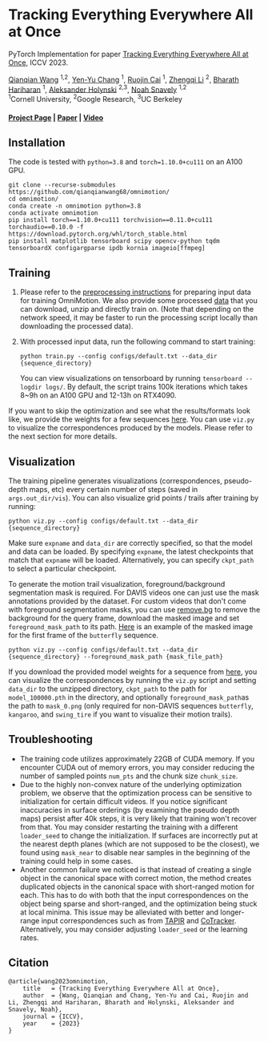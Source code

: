 # Tracking Everything Everywhere All at Once

PyTorch Implementation for paper [Tracking Everything Everywhere All at Once]((https://omnimotion.github.io/)), ICCV 2023.

[Qianqian Wang](https://www.cs.cornell.edu/~qqw/) <sup>1,2</sup>,
[Yen-Yu Chang](https://yuyuchang.github.io/) <sup>1</sup>,
[Ruojin Cai](https://www.cs.cornell.edu/~ruojin/) <sup>1</sup>,
[Zhengqi Li](https://zhengqili.github.io/) <sup>2</sup>,
[Bharath Hariharan](https://www.cs.cornell.edu/~bharathh/) <sup>1</sup>,
[Aleksander Holynski](https://holynski.org/) <sup>2,3</sup>,
[Noah Snavely](https://www.cs.cornell.edu/~snavely/) <sup>1,2</sup>
<br>
<sup>1</sup>Cornell University,  <sup>2</sup>Google Research,  <sup>3</sup>UC Berkeley

#### [Project Page](https://omnimotion.github.io/) | [Paper](https://arxiv.org/pdf/2306.05422.pdf) | [Video](https://www.youtube.com/watch?v=KHoAG3gA024)
## Installation
The code is tested with `python=3.8` and `torch=1.10.0+cu111` on an A100 GPU.
```
git clone --recurse-submodules https://github.com/qianqianwang68/omnimotion/
cd omnimotion/
conda create -n omnimotion python=3.8
conda activate omnimotion
pip install torch==1.10.0+cu111 torchvision==0.11.0+cu111 torchaudio==0.10.0 -f https://download.pytorch.org/whl/torch_stable.html
pip install matplotlib tensorboard scipy opencv-python tqdm tensorboardX configargparse ipdb kornia imageio[ffmpeg]
```

## Training
1. Please refer to the [preprocessing instructions](preprocessing/README.md) for preparing input data 
   for training OmniMotion. We also provide some processed [data](https://omnimotion.cs.cornell.edu/dataset/)
   that you can download, unzip and directly train on. (Note that depending on the network speed, 
   it may be faster to run the processing script locally than downloading the processed data).
   
2.  With processed input data, run the following command to start training:
    ```
    python train.py --config configs/default.txt --data_dir {sequence_directory}
    ```
    You can view visualizations on tensorboard by running `tensorboard --logdir logs/`. 
    By default, the script trains 100k iterations which takes 8~9h on an A100 GPU and 12-13h on RTX4090.

If you want to skip the optimization and see what the results/formats look like, we provide the weights
for a few sequences [here](https://drive.google.com/drive/folders/16ekLy-4LTkYAavYrWaKk2qUpJ9TyMXlO?usp=sharing).
You can use `viz.py` to visualize the correspondences produced by the models. Please refer to the next section for more details.

## Visualization
The training pipeline generates visualizations (correspondences, pseudo-depth maps, etc) every certain number of steps (saved in `args.out_dir/vis`). 
You can also visualize grid points / trails after training by running: 
```
python viz.py --config configs/default.txt --data_dir {sequence_directory}
```
Make sure `expname` and `data_dir` are correctly specified, so that the
model and data can be loaded. By specifying `expname`, the latest checkpoints that match that `expname` 
will be loaded. Alternatively, you can specify `ckpt_path` to select a particular checkpoint.

To generate the motion trail visualization, foreground/background segmentation mask is required. 
For DAVIS videos one can just use the mask annotations provided by the dataset. For custom videos that don't come with
foreground segmentation masks, you can use [remove.bg](https://www.remove.bg/) to remove the background 
for the query frame, download the masked image and set `foreground_mask_path` to its path. 
[Here](https://omnimotion.cs.cornell.edu/dataset/mask_0.png) is an example of the masked image for the first frame
of the `butterfly` sequence. 
```
python viz.py --config configs/default.txt --data_dir {sequence_directory} --foreground_mask_path {mask_file_path}
```

If you download the provided model weights for a sequence from [here](https://drive.google.com/drive/folders/16ekLy-4LTkYAavYrWaKk2qUpJ9TyMXlO?usp=sharing),
you can visualize the correspondences by running the `viz.py` script and 
setting `data_dir` to the unzipped directory, `ckpt_path` to the path for
`model_100000.pth` in the directory, and optionally 
`foreground_mask_path`as the path to `mask_0.png` 
(only required for non-DAVIS sequences `butterfly`, `kangaroo`, and `swing_tire` if you want to visualize their motion trails).

## Troubleshooting

- The training code utilizes approximately 22GB of CUDA memory. If you encounter CUDA out of memory errors, 
  you may consider reducing the number of sampled points `num_pts` and the chunk size `chunk_size`.
- Due to the highly non-convex nature of the underlying optimization problem, we observe that the optimization process 
  can be sensitive to initialization for certain difficult videos. If you notice significant inaccuracies in surface
  orderings (by examining the pseudo depth maps) persist after 40k steps, 
  it is very likely that training won't recover from that. You may consider restarting the training with a 
  different `loader_seed` to change the initialization. 
  If surfaces are incorrectly put at the nearest depth planes (which are not supposed to be the closest), 
  we found using `mask_near` to disable near samples in the beginning of the training could help in some cases.  
- Another common failure we noticed is that instead of creating a single object in the canonical space with
  correct motion, the method creates duplicated objects in the canonical space with short-ranged motion for each.
  This has to do with both that the input correspondences on the object being sparse and short-ranged, 
  and the optimization being stuck at local minima. This issue may be alleviated with better and longer-range input correspondences 
  such as from [TAPIR](https://deepmind-tapir.github.io/) and [CoTracker](https://co-tracker.github.io/). 
  Alternatively, you may consider adjusting `loader_seed` or the learning rates.


## Citation
```
@article{wang2023omnimotion,
    title   = {Tracking Everything Everywhere All at Once},
    author  = {Wang, Qianqian and Chang, Yen-Yu and Cai, Ruojin and Li, Zhengqi and Hariharan, Bharath and Holynski, Aleksander and Snavely, Noah},
    journal = {ICCV},
    year    = {2023}
}
```



